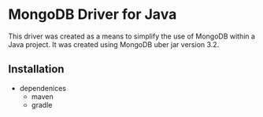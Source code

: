 # MongoDB Driver for Java

This driver was created as a means to simplify the use of MongoDB within a Java project. It was created using MongoDB uber jar version 3.2.

## Installation

- dependenices
  - maven
  - gradle
